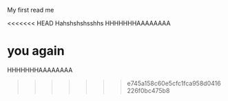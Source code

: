 My first read me

<<<<<<< HEAD
Hahshshshsshhs
HHHHHHHAAAAAAAA

you again
=======
HHHHHHHAAAAAAAA
>>>>>>> e745a158c60e5cfc1fca958d0416226f0bc475b8
